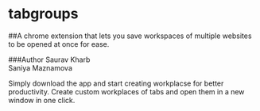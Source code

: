 # tabgroups

##A chrome extension that lets you save workspaces of multiple websites to be opened at once for ease. 

###Author
Saurav Kharb	
Saniya Maznamova

Simply download the app and start creating workplacse for better productivity. Create custom workplaces of tabs and open them in a new window in one click. 
